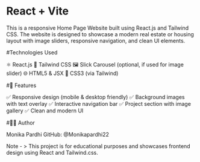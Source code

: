 # React + Vite

This is a responsive Home Page Website built using React.js and Tailwind CSS. The website is designed to showcase a modern real estate or housing layout with image sliders, responsive navigation, and clean UI elements.

#Technologies Used

⚛️ React.js
💨 Tailwind CSS
🖼️ Slick Carousel (optional, if used for image slider)
🌐 HTML5 & JSX
🎨 CSS3 (via Tailwind)


#📸 Features

✅ Responsive design (mobile & desktop friendly)
✅ Background images with text overlay
✅ Interactive navigation bar
✅ Project section with image gallery
✅ Clean and modern UI

#🙋‍♀️ Author

Monika Pardhi
GitHub: @Monikapardhi22

Note - > This project is for educational purposes and showcases frontend design using React and Tailwind.css.



